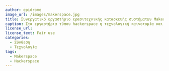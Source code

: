 ```yaml
---
author: epidrome
image_url: /images/makerspace.jpg
title: Συνεργατικό εργαστήριο ερασιτεχνικής κατασκευής συστήματων Makerspace 
caption: Στα εργαστήρια τύπου hackerspace η τεχνολογική καινοτομία και η μάθηση αποτελούν βασικό στόχο, τον οποίο πετυχαίνουν μέσω της συνεργασίας και της πειραματικής εξερεύνησης. Με αυτόν τον τρόπο, εργαλεία και τεχνικές που στο παρελθόν κατείχαν μόνο μεγάλες εταιρείες, πλέον βρίσκονται στην διάθεση των τελικών χρηστών, οι οποίοι έχουν επίσης τους ρόλους του σχεδιαστή και του κατασκευαστή.
license_url:
license_text: Fair use
categories:
  - Σύνθεση
  - Τεχνολογία
tags:
  - Makerspace
  - Hackerspace
---
```

